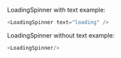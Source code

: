 LoadingSpinner with text example:

```js
<LoadingSpinner text="loading" />
```

LoadingSpinner without text example:

```js
<LoadingSpinner/>
```
